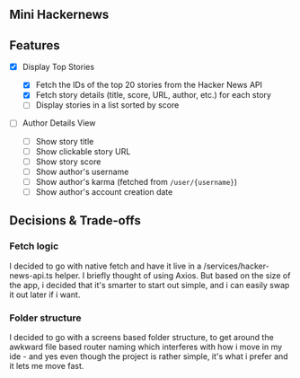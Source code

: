 ## Mini Hackernews

## Features

- [x] Display Top Stories

  - [x] Fetch the IDs of the top 20 stories from the Hacker News API
  - [x] Fetch story details (title, score, URL, author, etc.) for each story
  - [ ] Display stories in a list sorted by score

- [ ] Author Details View
  - [ ] Show story title
  - [ ] Show clickable story URL
  - [ ] Show story score
  - [ ] Show author's username
  - [ ] Show author's karma (fetched from `/user/{username}`)
  - [ ] Show author's account creation date

## Decisions & Trade-offs

### Fetch logic

I decided to go with native fetch and have it live in a /services/hacker-news-api.ts helper. I briefly thought of using Axios. But based on the size of the app, i decided that it's smarter to start out simple, and i can easily swap it out later if i want.

### Folder structure

I decided to go with a screens based folder structure, to get around the awkward file based router naming which interferes with how i move in my ide - and yes even though the project is rather simple, it's what i prefer and it lets me move fast.
